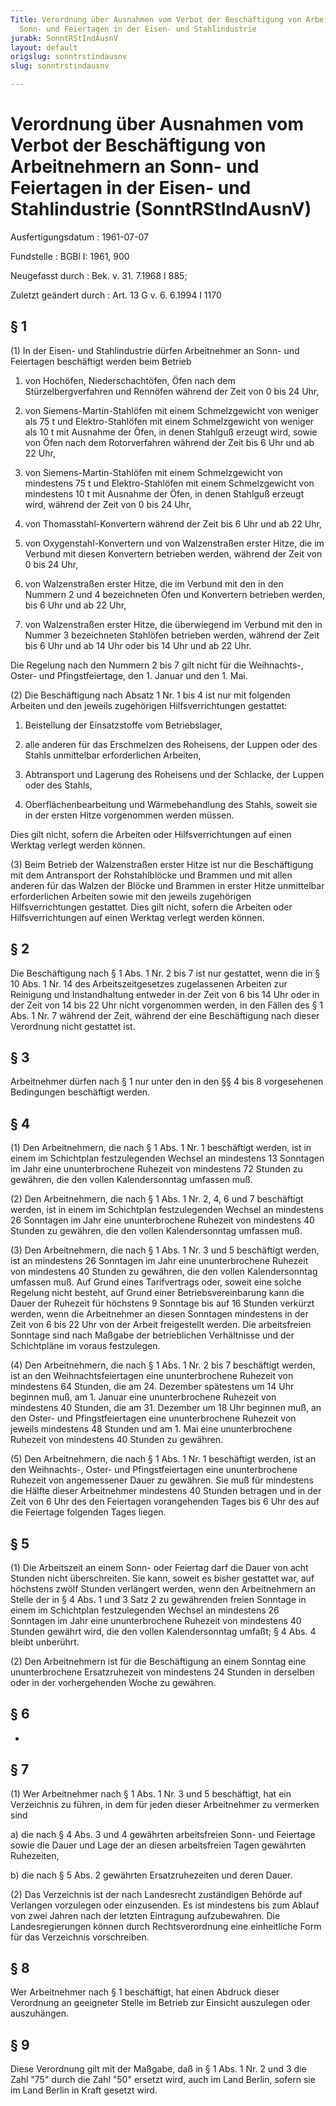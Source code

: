 ```yaml
---
Title: Verordnung über Ausnahmen vom Verbot der Beschäftigung von Arbeitnehmern an
  Sonn- und Feiertagen in der Eisen- und Stahlindustrie
jurabk: SonntRStIndAusnV
layout: default
origslug: sonntrstindausnv
slug: sonntrstindausnv

---
```


# Verordnung über Ausnahmen vom Verbot der Beschäftigung von Arbeitnehmern an Sonn- und Feiertagen in der Eisen- und Stahlindustrie (SonntRStIndAusnV)

Ausfertigungsdatum
:   1961-07-07

Fundstelle
:   BGBl I: 1961, 900

Neugefasst durch
:   Bek. v. 31. 7.1968 I 885;

Zuletzt geändert durch
:   Art. 13 G v. 6. 6.1994 I 1170


## § 1

(1) In der Eisen- und Stahlindustrie dürfen Arbeitnehmer an Sonn- und
Feiertagen beschäftigt werden beim Betrieb

1.  von Hochöfen, Niederschachtöfen, Öfen nach dem Stürzelbergverfahren
    und Rennöfen während der Zeit von 0 bis 24 Uhr,


2.  von Siemens-Martin-Stahlöfen mit einem Schmelzgewicht von weniger als
    75 t und Elektro-Stahlöfen mit einem Schmelzgewicht von weniger als 10
    t mit Ausnahme der Öfen, in denen Stahlguß erzeugt wird, sowie von
    Öfen nach dem Rotorverfahren während der Zeit bis 6 Uhr und ab 22 Uhr,


3.  von Siemens-Martin-Stahlöfen mit einem Schmelzgewicht von mindestens
    75 t und Elektro-Stahlöfen mit einem Schmelzgewicht von mindestens 10
    t mit Ausnahme der Öfen, in denen Stahlguß erzeugt wird, während der
    Zeit von 0 bis 24 Uhr,


4.  von Thomasstahl-Konvertern während der Zeit bis 6 Uhr und ab 22 Uhr,


5.  von Oxygenstahl-Konvertern und von Walzenstraßen erster Hitze, die im
    Verbund mit diesen Konvertern betrieben werden, während der Zeit von 0
    bis 24 Uhr,


6.  von Walzenstraßen erster Hitze, die im Verbund mit den in den Nummern
    2 und 4 bezeichneten Öfen und Konvertern betrieben werden, bis 6 Uhr
    und ab 22 Uhr,


7.  von Walzenstraßen erster Hitze, die überwiegend im Verbund mit den in
    Nummer 3 bezeichneten Stahlöfen betrieben werden, während der Zeit bis
    6 Uhr und ab 14 Uhr oder bis 14 Uhr und ab 22 Uhr.



Die Regelung nach den Nummern 2 bis 7 gilt nicht für die Weihnachts-,
Oster- und Pfingstfeiertage, den 1. Januar und den 1. Mai.

(2) Die Beschäftigung nach Absatz 1 Nr. 1 bis 4 ist nur mit folgenden
Arbeiten und den jeweils zugehörigen Hilfsverrichtungen gestattet:

1.  Beistellung der Einsatzstoffe vom Betriebslager,


2.  alle anderen für das Erschmelzen des Roheisens, der Luppen oder des
    Stahls unmittelbar erforderlichen Arbeiten,


3.  Abtransport und Lagerung des Roheisens und der Schlacke, der Luppen
    oder des Stahls,


4.  Oberflächenbearbeitung und Wärmebehandlung des Stahls, soweit sie in
    der ersten Hitze vorgenommen werden müssen.



Dies gilt nicht, sofern die Arbeiten oder Hilfsverrichtungen auf einen
Werktag verlegt werden können.

(3) Beim Betrieb der Walzenstraßen erster Hitze ist nur die
Beschäftigung mit dem Antransport der Rohstahlblöcke und Brammen und
mit allen anderen für das Walzen der Blöcke und Brammen in erster
Hitze unmittelbar erforderlichen Arbeiten sowie mit den jeweils
zugehörigen Hilfsverrichtungen gestattet. Dies gilt nicht, sofern die
Arbeiten oder Hilfsverrichtungen auf einen Werktag verlegt werden
können.


## § 2

Die Beschäftigung nach § 1 Abs. 1 Nr. 2 bis 7 ist nur gestattet, wenn
die in § 10 Abs. 1 Nr. 14 des Arbeitszeitgesetzes zugelassenen
Arbeiten zur Reinigung und Instandhaltung entweder in der Zeit von 6
bis 14 Uhr oder in der Zeit von 14 bis 22 Uhr nicht vorgenommen
werden, in den Fällen des § 1 Abs. 1 Nr. 7 während der Zeit, während
der eine Beschäftigung nach dieser Verordnung nicht gestattet ist.


## § 3

Arbeitnehmer dürfen nach § 1 nur unter den in den §§ 4 bis 8
vorgesehenen Bedingungen beschäftigt werden.


## § 4

(1) Den Arbeitnehmern, die nach § 1 Abs. 1 Nr. 1 beschäftigt werden,
ist in einem im Schichtplan festzulegenden Wechsel an mindestens 13
Sonntagen im Jahr eine ununterbrochene Ruhezeit von mindestens 72
Stunden zu gewähren, die den vollen Kalendersonntag umfassen muß.

(2) Den Arbeitnehmern, die nach § 1 Abs. 1 Nr. 2, 4, 6 und 7
beschäftigt werden, ist in einem im Schichtplan festzulegenden Wechsel
an mindestens 26 Sonntagen im Jahr eine ununterbrochene Ruhezeit von
mindestens 40 Stunden zu gewähren, die den vollen Kalendersonntag
umfassen muß.

(3) Den Arbeitnehmern, die nach § 1 Abs. 1 Nr. 3 und 5 beschäftigt
werden, ist an mindestens 26 Sonntagen im Jahr eine ununterbrochene
Ruhezeit von mindestens 40 Stunden zu gewähren, die den vollen
Kalendersonntag umfassen muß. Auf Grund eines Tarifvertrags oder,
soweit eine solche Regelung nicht besteht, auf Grund einer
Betriebsvereinbarung kann die Dauer der Ruhezeit für höchstens 9
Sonntage bis auf 16 Stunden verkürzt werden, wenn die Arbeitnehmer an
diesen Sonntagen mindestens in der Zeit von 6 bis 22 Uhr von der
Arbeit freigestellt werden. Die arbeitsfreien Sonntage sind nach
Maßgabe der betrieblichen Verhältnisse und der Schichtpläne im voraus
festzulegen.

(4) Den Arbeitnehmern, die nach § 1 Abs. 1 Nr. 2 bis 7 beschäftigt
werden, ist an den Weihnachtsfeiertagen eine ununterbrochene Ruhezeit
von mindestens 64 Stunden, die am 24. Dezember spätestens um 14 Uhr
beginnen muß, am 1. Januar eine ununterbrochene Ruhezeit von
mindestens 40 Stunden, die am 31. Dezember um 18 Uhr beginnen muß, an
den Oster- und Pfingstfeiertagen eine ununterbrochene Ruhezeit von
jeweils mindestens 48 Stunden und am 1. Mai eine ununterbrochene
Ruhezeit von mindestens 40 Stunden zu gewähren.

(5) Den Arbeitnehmern, die nach § 1 Abs. 1 Nr. 1 beschäftigt werden,
ist an den Weihnachts-, Oster- und Pfingstfeiertagen eine
ununterbrochene Ruhezeit von angemessener Dauer zu gewähren. Sie muß
für mindestens die Hälfte dieser Arbeitnehmer mindestens 40 Stunden
betragen und in der Zeit von 6 Uhr des den Feiertagen vorangehenden
Tages bis 6 Uhr des auf die Feiertage folgenden Tages liegen.


## § 5

(1) Die Arbeitszeit an einem Sonn- oder Feiertag darf die Dauer von
acht Stunden nicht überschreiten. Sie kann, soweit es bisher gestattet
war, auf höchstens zwölf Stunden verlängert werden, wenn den
Arbeitnehmern an Stelle der in § 4 Abs. 1 und 3 Satz 2 zu gewährenden
freien Sonntage in einem im Schichtplan festzulegenden Wechsel an
mindestens 26 Sonntagen im Jahr eine ununterbrochene Ruhezeit von
mindestens 40 Stunden gewährt wird, die den vollen Kalendersonntag
umfaßt; § 4 Abs. 4 bleibt unberührt.

(2) Den Arbeitnehmern ist für die Beschäftigung an einem Sonntag eine
ununterbrochene Ersatzruhezeit von mindestens 24 Stunden in derselben
oder in der vorhergehenden Woche zu gewähren.


## § 6

-


## § 7

(1) Wer Arbeitnehmer nach § 1 Abs. 1 Nr. 3 und 5 beschäftigt, hat ein
Verzeichnis zu führen, in dem für jeden dieser Arbeitnehmer zu
vermerken sind

a)  die nach § 4 Abs. 3 und 4 gewährten arbeitsfreien Sonn- und Feiertage
    sowie die Dauer und Lage der an diesen arbeitsfreien Tagen gewährten
    Ruhezeiten,


b)  die nach § 5 Abs. 2 gewährten Ersatzruhezeiten und deren Dauer.




(2) Das Verzeichnis ist der nach Landesrecht zuständigen Behörde auf
Verlangen vorzulegen oder einzusenden. Es ist mindestens bis zum
Ablauf von zwei Jahren nach der letzten Eintragung aufzubewahren. Die
Landesregierungen können durch Rechtsverordnung eine einheitliche Form
für das Verzeichnis vorschreiben.


## § 8

Wer Arbeitnehmer nach § 1 beschäftigt, hat einen Abdruck dieser
Verordnung an geeigneter Stelle im Betrieb zur Einsicht auszulegen
oder auszuhängen.


## § 9

Diese Verordnung gilt mit der Maßgabe, daß in § 1 Abs. 1 Nr. 2 und 3
die Zahl "75" durch die Zahl "50" ersetzt wird, auch im Land Berlin,
sofern sie im Land Berlin in Kraft gesetzt wird.

